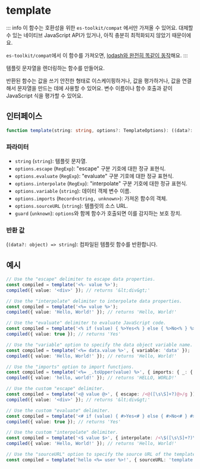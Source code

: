 # template

::: info
이 함수는 호환성을 위한 `es-toolkit/compat` 에서만 가져올 수 있어요. 대체할 수 있는 네이티브 JavaScript API가 있거나, 아직 충분히 최적화되지 않았기 때문이에요.

`es-toolkit/compat`에서 이 함수를 가져오면, [lodash와 완전히 똑같이 동작](../../../compatibility.md)해요.
:::

템플릿 문자열을 렌더링하는 함수를 만들어요.

반환된 함수는 값을 쓰기 안전한 형태로 이스케이핑하거나, 값을 평가하거나, 값을 연결해서 문자열을 만드는 데에 사용할 수 있어요. 변수 이름이나 함수 호출과 같이 JavaScript 식을 평가할 수 있어요.

## 인터페이스

```typescript
function template(string: string, options?: TemplateOptions): ((data?: object) => string) & { source: string };
```

### 파라미터

- `string` (`string`): 템플릿 문자열.
- `options.escape` (`RegExp`): "escape" 구분 기호에 대한 정규 표현식.
- `options.evaluate` (`RegExp`): "evaluate" 구분 기호에 대한 정규 표현식.
- `options.interpolate` (`RegExp`): "interpolate" 구분 기호에 대한 정규 표현식.
- `options.variable` (`string`): 데이터 객체 변수 이름.
- `options.imports` (`Record<string, unknown>`): 가져온 함수의 객체.
- `options.sourceURL` (`string`): 템플릿의 소스 URL.
- `guard` (`unknown`): `options`와 함께 함수가 호출되면 이를 감지하는 보호 장치.

### 반환 값

(`(data?: object) => string`): 컴파일된 템플릿 함수를 반환합니다.

## 예시

```typescript
// Use the "escape" delimiter to escape data properties.
const compiled = template('<%- value %>');
compiled({ value: '<div>' }); // returns '&lt;div&gt;'

// Use the "interpolate" delimiter to interpolate data properties.
const compiled = template('<%= value %>');
compiled({ value: 'Hello, World!' }); // returns 'Hello, World!'

// Use the "evaluate" delimiter to evaluate JavaScript code.
const compiled = template('<% if (value) { %>Yes<% } else { %>No<% } %>');
compiled({ value: true }); // returns 'Yes'

// Use the "variable" option to specify the data object variable name.
const compiled = template('<%= data.value %>', { variable: 'data' });
compiled({ value: 'Hello, World!' }); // returns 'Hello, World!'

// Use the "imports" option to import functions.
const compiled = template('<%= _.toUpper(value) %>', { imports: { _: { toUpper } } });
compiled({ value: 'hello, world!' }); // returns 'HELLO, WORLD!'

// Use the custom "escape" delimiter.
const compiled = template('<@ value @>', { escape: /<@([\s\S]+?)@>/g });
compiled({ value: '<div>' }); // returns '&lt;div&gt;'

// Use the custom "evaluate" delimiter.
const compiled = template('<# if (value) { #>Yes<# } else { #>No<# } #>', { evaluate: /<#([\s\S]+?)#>/g });
compiled({ value: true }); // returns 'Yes'

// Use the custom "interpolate" delimiter.
const compiled = template('<$ value $>', { interpolate: /<\$([\s\S]+?)\$>/g });
compiled({ value: 'Hello, World!' }); // returns 'Hello, World!'

// Use the "sourceURL" option to specify the source URL of the template.
const compiled = template('hello <%= user %>!', { sourceURL: 'template.js' });
```
